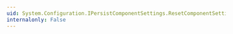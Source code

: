 ```yaml
---
uid: System.Configuration.IPersistComponentSettings.ResetComponentSettings
internalonly: False
---
```

